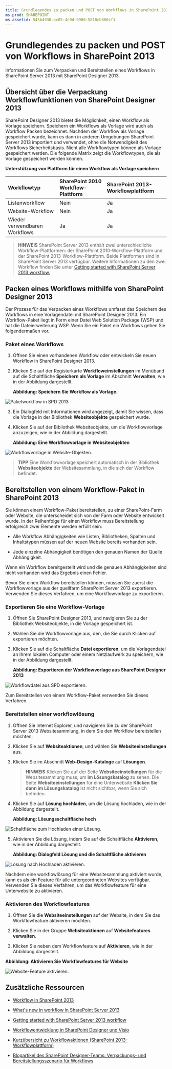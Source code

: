 ```yaml
---
title: Grundlegendes zu packen und POST von Workflows in SharePoint 2013
ms.prod: SHAREPOINT
ms.assetid: 545b4930-ac05-4c9d-9980-5818cb800cf1
---
```



# Grundlegendes zu packen und POST von Workflows in SharePoint 2013
Informationen Sie zum Verpacken und Bereitstellen eines Workflows in SharePoint Server 2013 mit SharePoint Designer 2013.
## Übersicht über die Verpackung Workflowfunktionen von SharePoint Designer 2013
<a name="section1"> </a>

SharePoint Designer 2013 bietet die Möglichkeit, einen Workflow als Vorlage speichern. Speichern ein Workflows als Vorlage wird auch als Workflow Packen bezeichnet. Nachdem der Workflow als Vorlage gespeichert wurde, kann es dann in anderen Umgebungen SharePoint Server 2013 importiert und verwendet, ohne die Notwendigkeit des Workflows Sicherheitsbasis. Nicht alle Workflowtypen können als Vorlage gespeichert werden. Die folgende Matrix zeigt die Workflowtypen, die als Vorlage gespeichert werden können.
  
    
    

**Unterstützung von Plattform für einen Workflow als Vorlage speichern**


|**Workflowtyp**|**SharePoint 2010 Workflow-Plattform**|**SharePoint 2013-Workflowplattform**|
|:-----|:-----|:-----|
|Listenworkflow <br/> |Nein <br/> |Ja <br/> |
|Website-Workflow <br/> |Nein <br/> |Ja <br/> |
|Wieder verwendbaren Workflows <br/> |Ja <br/> |Ja <br/> |
   

  
    
    

  
    
    

> **HINWEIS**
> SharePoint Server 2013 enthält zwei unterschiedliche Workflow-Plattformen: der SharePoint 2010-Workflow-Plattform und der SharePoint 2013-Workflow-Plattform. Beide Plattformen sind in SharePoint Server 2013 verfügbar. Weitere Informationen zu den zwei Workflow finden Sie unter  [Getting started with SharePoint Server 2013 workflow.](http://msdn.microsoft.com/library/cc73be76-a329-449f-90ab-86822b1c2ee8.aspx)
  
    
    


## Packen eines Workflows mithilfe von SharePoint Designer 2013
<a name="section2"> </a>

Der Prozess für das Verpacken eines Workflows umfasst das Speichern des Workflows in eine Vorlagendatei mit SharePoint Designer 2013. Ein Workflow-Paket liegt in Form einer Datei Web Solution Package (WSP) und hat die Dateierweiterung WSP. Wenn Sie ein Paket ein Workflows gehen Sie folgendermaßen vor.
  
    
    

### Paket eines Workflows


1. Öffnen Sie einen vorhandenen Workflow oder entwickeln Sie neuen Workflow in SharePoint Designer 2013.
    
  
2. Klicken Sie auf der Registerkarte **Workfloweinstellungen** im Menüband auf die Schaltfläche **Speichern als Vorlage** im Abschnitt **Verwalten**, wie in der Abbildung dargestellt.
    
   **Abbildung: Speichern Sie Workflow als Vorlage.**

  

![Paketworkflow in SPD 2013](images/SPD15-PackagingWorkflow1.png)
  

  

  
3. Ein Dialogfeld mit Informationen wird angezeigt, damit Sie wissen, dass die Vorlage in der Bibliothek **Websiteobjekte** gespeichert wurde.
    
  
4. Klicken Sie auf der Bibliothek Websiteobjekte, um die Workflowvorlage anzuzeigen, wie in der Abbildung dargestellt.
    
   **Abbildung: Eine Workflowvorlage in Websiteobjekten**

  

![Workflowvorlage in Website-Objekten.](images/SPD15-PackagingWorkflow2.png)
  

  

  

  
    
    

> **TIPP**
> Eine Workflowvorlage speichert automatisch in der Bibliothek **Websiteobjekte** der Websitesammlung, in die sich der Workflow befindet.
  
    
    


## Bereitstellen von einem Workflow-Paket in SharePoint 2013
<a name="section3"> </a>

Sie können einem Workflow-Paket bereitstellen, zu einer SharePoint-Farm oder Website, die unterscheidet sich von der Farm oder Website entwickelt wurde. In der Reihenfolge für einen Workflow muss Bereitstellung erfolgreich zwei Elemente werden erfüllt sein:
  
    
    

- Alle Workflow Abhängigkeiten wie Listen, Bibliotheken, Spalten und Inhaltstypen müssen auf der neuen Website bereits vorhanden sein.
    
  
- Jede einzelne Abhängigkeit benötigen den genauen Namen der Quelle Abhängigkeit.
    
  
Wenn ein Workflow bereitgestellt wird und die genauen Abhängigkeiten sind nicht vorhanden wird das Ergebnis einen Fehler.
  
    
    
Bevor Sie einen Workflow bereitstellen können, müssen Sie zuerst die Workflowvorlage aus der quellfarm SharePoint Server 2013 exportieren. Verwenden Sie dieses Verfahren, um eine Workflowvorlage zu exportieren.
  
    
    

### Exportieren Sie eine Workflow-Vorlage


1. Öffnen Sie SharePoint Designer 2013, und navigieren Sie zu der Bibliothek Websiteobjekte, in die Vorlage gespeichert ist.
    
  
2. Wählen Sie die Workflowvorlage aus, den, die Sie durch Klicken auf exportieren möchten.
    
  
3. Klicken Sie auf die Schaltfläche **Datei exportieren**, um die Vorlagendatei an Ihrem lokalen Computer oder einem Netzlaufwerk zu speichern, wie in der Abbildung dargestellt.
    
   **Abbildung: Exportieren der Workflowvorlage aus SharePoint Designer 2013**

  

![Workflowdatei aus SPD exportieren.](images/SPD15-PackagingWorkflow3.png)
  

  

  
Zum Bereitstellen von einem Workflow-Paket verwenden Sie dieses Verfahren.
  
    
    

### Bereitstellen einer workflowlösung


1. Öffnen Sie Internet Explorer, und navigieren Sie zu der SharePoint Server 2013 Websitesammlung, in dem Sie den Workflow bereitstellen möchten.
    
  
2. Klicken Sie auf **Websiteaktionen**, und wählen Sie **Websiteeinstellungen** aus.
    
  
3. Klicken Sie im Abschnitt **Web-Design-Kataloge** auf **Lösungen**.
    
    > **HINWEIS**
      > Klicken Sie auf der Seite **Websiteeinstellungen** für die Websitesammlung muss, um **im Lösungskatalog** zu sehen. Die Seite **Websiteeinstellungen** für eine Unterwebsite **Klicken Sie dann im Lösungskatalog** ist nicht sichtbar, wenn Sie sich befinden.
4. Klicken Sie auf **Lösung hochladen**, um die Lösung hochladen, wie in der Abbildung dargestellt.
    
   **Abbildung: Lösungsschaltfläche hoch**

  

![Schaltfläche zum Hochladen einer Lösung.](images/SPD15-PackagingWorkflow4.png)
  

  

  
5. Aktivieren Sie die Lösung, indem Sie auf die Schaltfläche **Aktivieren**, wie in der Abbildung dargestellt.
    
   **Abbildung: Dialogfeld Lösung und die Schaltfläche aktivieren**

  

![Lösung nach Hochladen aktivieren.](images/SPD15-PackagingWorkflow5.png)
  

  

  
Nachdem eine workflowlösung für eine Websitesammlung aktiviert wurde, kann es als ein Feature für alle untergeordneten Websites verfügbar. Verwenden Sie dieses Verfahren, um das Workflowfeature für eine Unterwebsite zu aktivieren.
  
    
    

### Aktivieren des Workflowfeatures


1. Öffnen Sie die **Websiteeinstellungen** auf der Website, in dem Sie das Workflowfeature aktivieren möchten.
    
  
2. Klicken Sie in der Gruppe **Websiteaktionen** auf **Websitefeatures verwalten**.
    
  
3. Klicken Sie neben dem Workflowfeature auf **Aktivieren**, wie in der Abbildung dargestellt.
    
  

**Abbildung: Aktivieren Sie Workflowfeatures für Website**

  
    
    

  
    
    
![Website-Feature aktivieren.](images/SPD15-PackagingWorkflow6.png)
  
    
    

  
    
    

  
    
    

## Zusätzliche Ressourcen
<a name="bk_addresources"> </a>


-  [Workflow in SharePoint 2013 ](http://technet.microsoft.com/de-de/sharepoint/jj556245.aspx)
    
  
-  [What's new in workflow in SharePoint Server 2013](http://msdn.microsoft.com/library/6ab8a28b-fa2f-4530-8b55-a7f663bf15ea.aspx)
    
  
-  [Getting started with SharePoint Server 2013 workflow](http://msdn.microsoft.com/library/cc73be76-a329-449f-90ab-86822b1c2ee8.aspx)
    
  
-  [Workflowentwicklung in SharePoint Designer und Visio](workflow-development-in-sharepoint-designer-and-visio.md)
    
  
-  [Kurzübersicht zu Workflowaktionen (SharePoint 2013-Workflowplattform)](workflow-actions-quick-reference-sharepoint-2013-workflow-platform.md)
    
  
-  [Blogartikel des SharePoint Designer-Teams: Verpackungs- und Bereitstellungsszenario für Workflows](http://blogs.msdn.com/b/sharepointdesigner/archive/2012/08/30/packaging-list-site-and-reusable-workflow-and-how-to-deploy-the-package.aspx)
    
  

